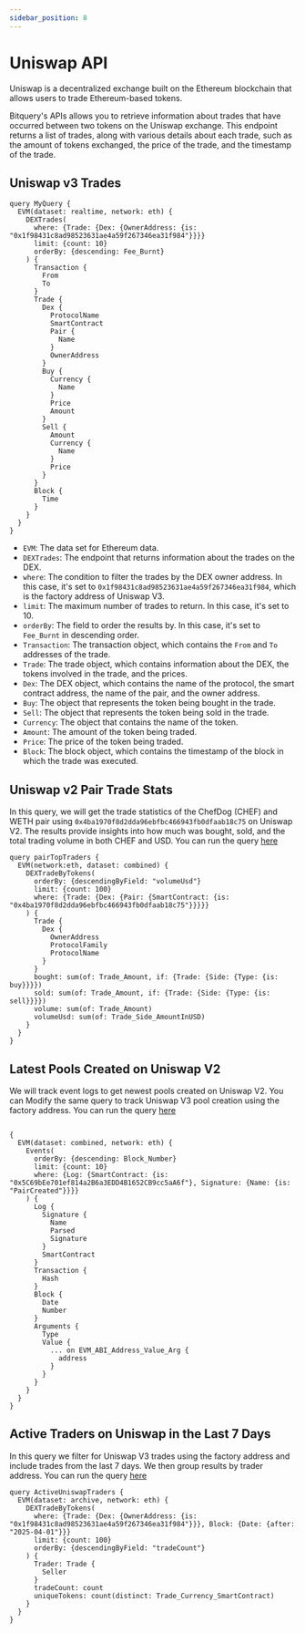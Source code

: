 ```yaml
---
sidebar_position: 8
---
```


# Uniswap API

Uniswap is a decentralized exchange built on the Ethereum blockchain that allows users to trade Ethereum-based tokens.

Bitquery's APIs allows you to retrieve information about trades that have occurred between two tokens on the Uniswap exchange. This endpoint returns a list of trades, along with various details about each trade, such as the amount of tokens exchanged, the price of the trade, and the timestamp of the trade.

<head>
  <meta name="title" content="Uniswap API - Ethereum On-Chain Token & Trade Data" />
  <meta name="description" content="Access real-time on-chain data for Uniswap tokens using the Bitquery-powered Uniswap API. Track trades, liquidity, token prices, and more on Ethereum." />
  <meta name="keywords" content="Uniswap API,Uniswap token data,Ethereum API,Uniswap on-chain data,Uniswap DEX API,Ethereum tokens,Bitquery API,crypto trading API,Uniswap blockchain data,token analytics API,DeFi analytics,Ethereum memecoins,Uniswap liquidity data" />
  <meta name="robots" content="index, follow" />
  <meta http-equiv="Content-Type" content="text/html; charset=utf-8" />
  <meta name="language" content="English" />

  <meta property="og:type" content="website" />
  <meta property="og:title" content="Uniswap API - Ethereum On-Chain Token & Trade Data" />
  <meta property="og:description" content="Explore token analytics and real-time data from Uniswap projects on Ethereum with the Bitquery API." />

  <meta property="twitter:card" content="summary_large_image" />
  <meta property="twitter:title" content="Uniswap API - Token & Trade Data on Ethereum" />
  <meta property="twitter:description" content="Monitor token trades, prices, and liquidity for Uniswap tokens using Bitquery's on-chain API." />
</head>

## Uniswap v3 Trades

```
query MyQuery {
  EVM(dataset: realtime, network: eth) {
    DEXTrades(
      where: {Trade: {Dex: {OwnerAddress: {is: "0x1f98431c8ad98523631ae4a59f267346ea31f984"}}}}
      limit: {count: 10}
      orderBy: {descending: Fee_Burnt}
    ) {
      Transaction {
        From
        To
      }
      Trade {
        Dex {
          ProtocolName
          SmartContract
          Pair {
            Name
          }
          OwnerAddress
        }
        Buy {
          Currency {
            Name
          }
          Price
          Amount
        }
        Sell {
          Amount
          Currency {
            Name
          }
          Price
        }
      }
      Block {
        Time
      }
    }
  }
}
```

- `EVM`: The data set for Ethereum data.
- `DEXTrades`: The endpoint that returns information about the trades on the DEX.
- `where`: The condition to filter the trades by the DEX owner address. In this case, it's set to `0x1f98431c8ad98523631ae4a59f267346ea31f984`, which is the factory address of Uniswap V3.
- `limit`: The maximum number of trades to return. In this case, it's set to 10.
- `orderBy`: The field to order the results by. In this case, it's set to `Fee_Burnt` in descending order.
- `Transaction`: The transaction object, which contains the `From` and `To` addresses of the trade.
- `Trade`: The trade object, which contains information about the DEX, the tokens involved in the trade, and the prices.
- `Dex`: The DEX object, which contains the name of the protocol, the smart contract address, the name of the pair, and the owner address.
- `Buy`: The object that represents the token being bought in the trade.
- `Sell`: The object that represents the token being sold in the trade.
- `Currency`: The object that contains the name of the token.
- `Amount`: The amount of the token being traded.
- `Price`: The price of the token being traded.
- `Block`: The block object, which contains the timestamp of the block in which the trade was executed.

## Uniswap v2 Pair Trade Stats

In this query, we will get the trade statistics of the ChefDog (CHEF) and WETH pair using `0x4ba1970f8d2dda96ebfbc466943fb0dfaab18c75` on Uniswap V2. The results provide insights into how much was bought, sold, and the total trading volume in both CHEF and USD.
You can run the query [here](https://ide.bitquery.io/chefdog-weth-trade-stats)

```
query pairTopTraders {
  EVM(network:eth, dataset: combined) {
    DEXTradeByTokens(
      orderBy: {descendingByField: "volumeUsd"}
      limit: {count: 100}
      where: {Trade: {Dex: {Pair: {SmartContract: {is: "0x4ba1970f8d2dda96ebfbc466943fb0dfaab18c75"}}}}}
    ) {
      Trade {
        Dex {
          OwnerAddress
          ProtocolFamily
          ProtocolName
        }
      }
      bought: sum(of: Trade_Amount, if: {Trade: {Side: {Type: {is: buy}}}})
      sold: sum(of: Trade_Amount, if: {Trade: {Side: {Type: {is: sell}}}})
      volume: sum(of: Trade_Amount)
      volumeUsd: sum(of: Trade_Side_AmountInUSD)
    }
  }
}

```

## Latest Pools Created on Uniswap V2

We will track event logs to get newest pools created on Uniswap V2. You can Modify the same query to track Uniswap V3 pool creation using the factory address.
You can run the query [here](https://ide.bitquery.io/Latest-pools-created-uniswap-v2)

```

{
  EVM(dataset: combined, network: eth) {
    Events(
      orderBy: {descending: Block_Number}
      limit: {count: 10}
      where: {Log: {SmartContract: {is: "0x5C69bEe701ef814a2B6a3EDD4B1652CB9cc5aA6f"}, Signature: {Name: {is: "PairCreated"}}}}
    ) {
      Log {
        Signature {
          Name
          Parsed
          Signature
        }
        SmartContract
      }
      Transaction {
        Hash
      }
      Block {
        Date
        Number
      }
      Arguments {
        Type
        Value {
          ... on EVM_ABI_Address_Value_Arg {
            address
          }
        }
      }
    }
  }
}

```

## Active Traders on Uniswap in the Last 7 Days

In this query we filter for Uniswap V3 trades using the factory address
and include trades from the last 7 days. We then group results by trader address.
You can run the query [here](https://ide.bitquery.io/Most-Active-Traders-on-Uniswap-v3)

```
query ActiveUniswapTraders {
  EVM(dataset: archive, network: eth) {
    DEXTradeByTokens(
      where: {Trade: {Dex: {OwnerAddress: {is: "0x1f98431c8ad98523631ae4a59f267346ea31f984"}}}, Block: {Date: {after: "2025-04-01"}}}
      limit: {count: 100}
      orderBy: {descendingByField: "tradeCount"}
    ) {
      Trader: Trade {
        Seller
      }
      tradeCount: count
      uniqueTokens: count(distinct: Trade_Currency_SmartContract)
    }
  }
}

```
